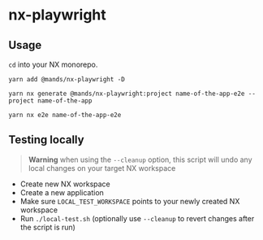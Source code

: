 # nx-playwright

## Usage

`cd` into your NX monorepo.

`yarn add @mands/nx-playwright -D`

`yarn nx generate @mands/nx-playwright:project name-of-the-app-e2e --project name-of-the-app`

`yarn nx e2e name-of-the-app-e2e`

## Testing locally

> **Warning** when using the `--cleanup` option, this script will undo any local changes on your target NX workspace

- Create new NX workspace
- Create a new application
- Make sure `LOCAL_TEST_WORKSPACE` points to your newly created NX workspace
- Run `./local-test.sh` (optionally use `--cleanup` to revert changes after the script is run)
